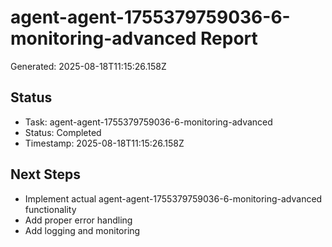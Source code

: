 # agent-agent-1755379759036-6-monitoring-advanced Report

Generated: 2025-08-18T11:15:26.158Z

## Status
- Task: agent-agent-1755379759036-6-monitoring-advanced
- Status: Completed
- Timestamp: 2025-08-18T11:15:26.158Z

## Next Steps
- Implement actual agent-agent-1755379759036-6-monitoring-advanced functionality
- Add proper error handling
- Add logging and monitoring
